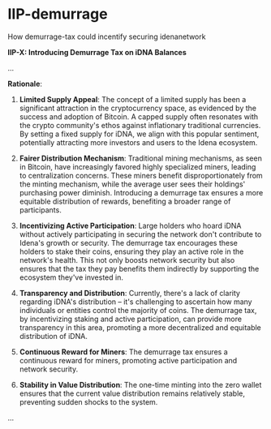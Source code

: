 # IIP-demurrage
How demurrage-tax could incentify securing idenanetwork

**IIP-X: Introducing Demurrage Tax on iDNA Balances**

...

**Rationale**:
1. **Limited Supply Appeal**: The concept of a limited supply has been a significant attraction in the cryptocurrency space, as evidenced by the success and adoption of Bitcoin. A capped supply often resonates with the crypto community's ethos against inflationary traditional currencies. By setting a fixed supply for iDNA, we align with this popular sentiment, potentially attracting more investors and users to the Idena ecosystem.

2. **Fairer Distribution Mechanism**: Traditional mining mechanisms, as seen in Bitcoin, have increasingly favored highly specialized miners, leading to centralization concerns. These miners benefit disproportionately from the minting mechanism, while the average user sees their holdings' purchasing power diminish. Introducing a demurrage tax ensures a more equitable distribution of rewards, benefiting a broader range of participants.

3. **Incentivizing Active Participation**: Large holders who hoard iDNA without actively participating in securing the network don't contribute to Idena's growth or security. The demurrage tax encourages these holders to stake their coins, ensuring they play an active role in the network's health. This not only boosts network security but also ensures that the tax they pay benefits them indirectly by supporting the ecosystem they've invested in.

4. **Transparency and Distribution**: Currently, there's a lack of clarity regarding iDNA's distribution – it's challenging to ascertain how many individuals or entities control the majority of coins. The demurrage tax, by incentivizing staking and active participation, can provide more transparency in this area, promoting a more decentralized and equitable distribution of iDNA.

5. **Continuous Reward for Miners**: The demurrage tax ensures a continuous reward for miners, promoting active participation and network security. 

6. **Stability in Value Distribution**: The one-time minting into the zero wallet ensures that the current value distribution remains relatively stable, preventing sudden shocks to the system.

...


